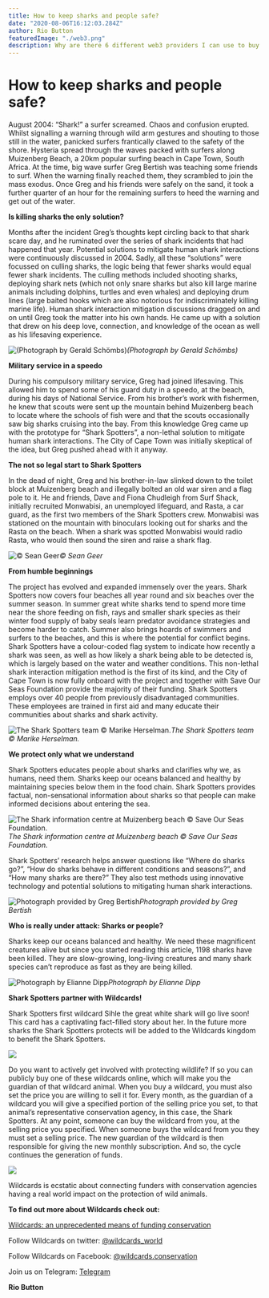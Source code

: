 ```yaml
---
title: How to keep sharks and people safe?
date: "2020-08-06T16:12:03.284Z"
author: Rio Button
featuredImage: "./web3.png"
description: Why are there 6 different web3 providers I can use to buy a wildcard and what does that even mean?!
---
```


# How to keep sharks and people safe?

August 2004: “Shark!” a surfer screamed. Chaos and confusion erupted. Whilst signalling a warning through wild arm gestures and shouting to those still in the water, panicked surfers frantically clawed to the safety of the shore. Hysteria spread through the waves packed with surfers along Muizenberg Beach, a 20km popular surfing beach in Cape Town, South Africa. At the time, big wave surfer Greg Bertish was teaching some friends to surf. When the warning finally reached them, they scrambled to join the mass exodus. Once Greg and his friends were safely on the sand, it took a further quarter of an hour for the remaining surfers to heed the warning and get out of the water.

**Is killing sharks the only solution?**

Months after the incident Greg’s thoughts kept circling back to that shark scare day, and he ruminated over the series of shark incidents that had happened that year. Potential solutions to mitigate human shark interactions were continuously discussed in 2004. Sadly, all these “solutions” were focussed on culling sharks, the logic being that fewer sharks would equal fewer shark incidents. The culling methods included shooting sharks, deploying shark nets (which not only snare sharks but also kill large marine animals including dolphins, turtles and even whales) and deploying drum lines (large baited hooks which are also notorious for indiscriminately killing marine life). Human shark interaction mitigation discussions dragged on and on until Greg took the matter into his own hands. He came up with a solution that drew on his deep love, connection, and knowledge of the ocean as well as his lifesaving experience.

![(Photograph by Gerald Schömbs)](https://cdn-images-1.medium.com/max/2000/0*GvleYu1a969CNPIN)_(Photograph by Gerald Schömbs)_

**Military service in a speedo**

During his compulsory military service, Greg had joined lifesaving. This allowed him to spend some of his guard duty in a speedo, at the beach, during his days of National Service. From his brother’s work with fishermen, he knew that scouts were sent up the mountain behind Muizenberg beach to locate where the schools of fish were and that the scouts occasionally saw big sharks cruising into the bay. From this knowledge Greg came up with the prototype for “Shark Spotters”, a non-lethal solution to mitigate human shark interactions. The City of Cape Town was initially skeptical of the idea, but Greg pushed ahead with it anyway.

**The not so legal start to Shark Spotters**

In the dead of night, Greg and his brother-in-law slinked down to the toilet block at Muizenberg beach and illegally bolted an old war siren and a flag pole to it. He and friends, Dave and Fiona Chudleigh from Surf Shack, initially recruited Monwabisi, an unemployed lifeguard, and Rasta, a car guard, as the first two members of the Shark Spotters crew. Monwabisi was stationed on the mountain with binoculars looking out for sharks and the Rasta on the beach. When a shark was spotted Monwabisi would radio Rasta, who would then sound the siren and raise a shark flag.

![© Sean Geer](https://cdn-images-1.medium.com/max/2000/0*Kq13ZB2W_mE5ux5W)_© Sean Geer_

**From humble beginnings**

The project has evolved and expanded immensely over the years. Shark Spotters now covers four beaches all year round and six beaches over the summer season. In summer great white sharks tend to spend more time near the shore feeding on fish, rays and smaller shark species as their winter food supply of baby seals learn predator avoidance strategies and become harder to catch. Summer also brings hoards of swimmers and surfers to the beaches, and this is where the potential for conflict begins. Shark Spotters have a colour-coded flag system to indicate how recently a shark was seen, as well as how likely a shark being able to be detected is, which is largely based on the water and weather conditions. This non-lethal shark interaction mitigation method is the first of its kind, and the City of Cape Town is now fully onboard with the project and together with Save Our Seas Foundation provide the majority of their funding. Shark Spotters employs over 40 people from previously disadvantaged communities. These employees are trained in first aid and many educate their communities about sharks and shark activity.

![The Shark Spotters team © Marike Herselman.](https://cdn-images-1.medium.com/max/2400/0*ZA8mYElLPSOloUUg)_The Shark Spotters team © Marike Herselman._

**We protect only what we understand**

Shark Spotters educates people about sharks and clarifies why we, as humans, need them. Sharks keep our oceans balanced and healthy by maintaining species below them in the food chain. Shark Spotters provides factual, non-sensational information about sharks so that people can make informed decisions about entering the sea.

![The Shark information centre at Muizenberg beach © Save Our Seas Foundation.](https://cdn-images-1.medium.com/max/2048/0*foZTtt4aHfS_-rFo)_The Shark information centre at Muizenberg beach © Save Our Seas Foundation._

Shark Spotters’ research helps answer questions like “Where do sharks go?”, “How do sharks behave in different conditions and seasons?”, and “How many sharks are there?” They also test methods using innovative technology and potential solutions to mitigating human shark interactions.

![Photograph provided by Greg Bertish](https://cdn-images-1.medium.com/max/2000/0*xwQI2cIdDrb6ljHC)_Photograph provided by Greg Bertish_

**Who is really under attack: Sharks or people?**

Sharks keep our oceans balanced and healthy. We need these magnificent creatures alive but since you started reading this article, 1198 sharks have been killed. They are slow-growing, long-living creatures and many shark species can’t reproduce as fast as they are being killed.

![Photograph by Elianne Dipp](https://cdn-images-1.medium.com/max/2138/0*3FKDIv6Y4VT4IUXd)_Photograph by Elianne Dipp_

**Shark Spotters partner with Wildcards!**

Shark Spotters first wildcard Sihle the great white shark will go live soon! This card has a captivating fact-filled story about her. In the future more sharks the Shark Spotters protects will be added to the Wildcards kingdom to benefit the Shark Spotters.

![](https://cdn-images-1.medium.com/max/2832/1*chAS1YeylQqOryX9PHKxJQ.png)

Do you want to actively get involved with protecting wildlife? If so you can publicly buy one of these wildcards online, which will make you the guardian of that wildcard animal. When you buy a wildcard, you must also set the price you are willing to sell it for. Every month, as the guardian of a wildcard you will give a specified portion of the selling price you set, to that animal’s representative conservation agency, in this case, the Shark Spotters. At any point, someone can buy the wildcard from you, at the selling price you specified. When someone buys the wildcard from you they must set a selling price. The new guardian of the wildcard is then responsible for giving the new monthly subscription. And so, the cycle continues the generation of funds.

![](https://cdn-images-1.medium.com/max/5116/1*w2GiL4659Aja_n0KGcybKg.png)

Wildcards is ecstatic about connecting funders with conservation agencies having a real world impact on the protection of wild animals.

**To find out more about Wildcards check out:**

[Wildcards: an unprecedented means of funding conservation](https://blog.wildcards.world/wildcards-intro/)

Follow Wildcards on twitter: [@wildcards_world](https://twitter.com/wildcards_world)

Follow Wildcards on Facebook: [@wildcards.conservation](https://www.facebook.com/wildcards.conservation)

Join us on Telegram: [Telegram](https://t.me/wildcardsworld)

**Rio Button**
